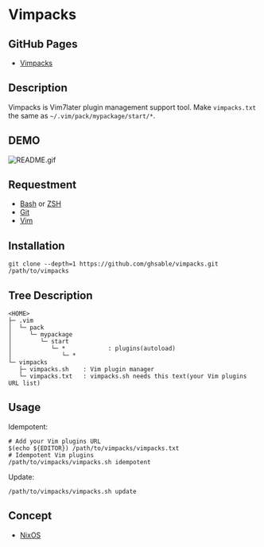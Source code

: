 # Vimpacks

## GitHub Pages
* [Vimpacks](https://ghsable.github.io/vimpacks/)

## Description
Vimpacks is Vim7later plugin management support tool.
Make `vimpacks.txt` the same as `~/.vim/pack/mypackage/start/*`.

## DEMO
<img src="https://raw.githubusercontent.com/ghsable/vimpacks/master/README.gif" alt="README.gif">

## Requestment
* [Bash](https://www.gnu.org/software/bash/) or [ZSH](http://www.zsh.org/)
* [Git](https://github.com/git/git)
* [Vim](https://github.com/vim/vim)

## Installation

    git clone --depth=1 https://github.com/ghsable/vimpacks.git /path/to/vimpacks

## Tree Description

    <HOME>
    ├─ .vim
    │  └─ pack
    │     └─ mypackage
    │        └─ start
    │           └─ *            : plugins(autoload)
    │              └─ *
    └─ vimpacks
       ├─ vimpacks.sh    : Vim plugin manager
       └─ vimpacks.txt   : vimpacks.sh needs this text(your Vim plugins URL list)

## Usage
Idempotent:

    # Add your Vim plugins URL
    $(echo ${EDITOR}) /path/to/vimpacks/vimpacks.txt
    # Idempotent Vim plugins
    /path/to/vimpacks/vimpacks.sh idempotent

Update:

    /path/to/vimpacks/vimpacks.sh update

## Concept
* [NixOS](https://nixos.org/)
